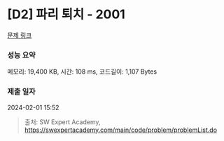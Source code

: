 # [D2] 파리 퇴치 - 2001 

[문제 링크](https://swexpertacademy.com/main/code/problem/problemDetail.do?contestProbId=AV5PzOCKAigDFAUq) 

### 성능 요약

메모리: 19,400 KB, 시간: 108 ms, 코드길이: 1,107 Bytes

### 제출 일자

2024-02-01 15:52



> 출처: SW Expert Academy, https://swexpertacademy.com/main/code/problem/problemList.do